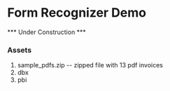 # Form Recognizer Demo

*** Under Construction ***

### Assets
1. sample_pdfs.zip -- zipped file with 13 pdf invoices
2. dbx
3. pbi

